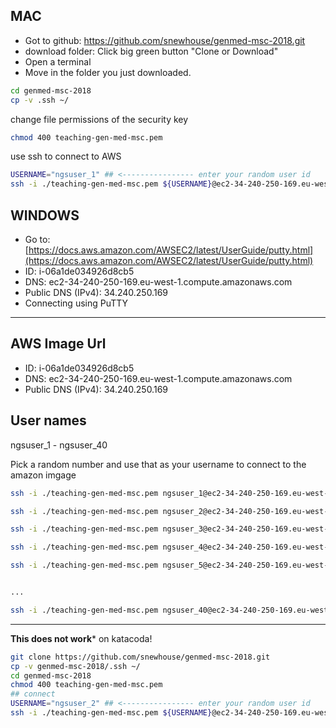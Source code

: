 ## MAC

- Got to github: https://github.com/snewhouse/genmed-msc-2018.git
- download folder: Click big green button "Clone or Download"
- Open a terminal
- Move in the folder you just downloaded.


```bash
cd genmed-msc-2018
cp -v .ssh ~/
```

change file permissions of the security key

```bash
chmod 400 teaching-gen-med-msc.pem
```

use ssh to connect to AWS


```bash
USERNAME="ngsuser_1" ## <---------------- enter your random user id
ssh -i ./teaching-gen-med-msc.pem ${USERNAME}@ec2-34-240-250-169.eu-west-1.compute.amazonaws.com
```

## WINDOWS

- Go to: [https://docs.aws.amazon.com/AWSEC2/latest/UserGuide/putty.html](https://docs.aws.amazon.com/AWSEC2/latest/UserGuide/putty.html)
- ID: i-06a1de034926d8cb5
- DNS: ec2-34-240-250-169.eu-west-1.compute.amazonaws.com
- Public DNS (IPv4): 34.240.250.169
- Connecting using PuTTY




***********************


## AWS Image Url

- ID: i-06a1de034926d8cb5
- DNS: ec2-34-240-250-169.eu-west-1.compute.amazonaws.com
- Public DNS (IPv4): 34.240.250.169


## User names

ngsuser_1 - ngsuser_40

Pick a random number and use that as your username to connect to the amazon imgage

```bash
ssh -i ./teaching-gen-med-msc.pem ngsuser_1@ec2-34-240-250-169.eu-west-1.compute.amazonaws.com

ssh -i ./teaching-gen-med-msc.pem ngsuser_2@ec2-34-240-250-169.eu-west-1.compute.amazonaws.com

ssh -i ./teaching-gen-med-msc.pem ngsuser_3@ec2-34-240-250-169.eu-west-1.compute.amazonaws.com

ssh -i ./teaching-gen-med-msc.pem ngsuser_4@ec2-34-240-250-169.eu-west-1.compute.amazonaws.com

ssh -i ./teaching-gen-med-msc.pem ngsuser_5@ec2-34-240-250-169.eu-west-1.compute.amazonaws.com


...

ssh -i ./teaching-gen-med-msc.pem ngsuser_40@ec2-34-240-250-169.eu-west-1.compute.amazonaws.com
```

************

**This does not work*** on katacoda!

```bash
git clone https://github.com/snewhouse/genmed-msc-2018.git
cp -v genmed-msc-2018/.ssh ~/
cd genmed-msc-2018
chmod 400 teaching-gen-med-msc.pem
## connect
USERNAME="ngsuser_2" ## <---------------- enter your random user id
ssh -i ./teaching-gen-med-msc.pem ${USERNAME}@ec2-34-240-250-169.eu-west-1.compute.amazonaws.com
```

